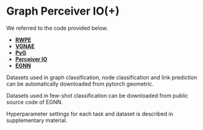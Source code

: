 # Graph Perceiver IO(+)

We referred to the code provided below.

* **[RWPE](https://github.com/vijaydwivedi75/gnn-lspe)**
* **[VGNAE](https://github.com/SeongJinAhn/VGNAE)**
* **[PyG](https://github.com/pyg-team/pytorch_geometric/tree/master/benchmark)**
* **[Perceiver IO](https://github.com/lucidrains/perceiver-pytorch)**
* **[EGNN](https://github.com/jmkim0309/fewshot-egnn)**

Datasets used in graph classification, node classification and link prediction can be automatically downloaded from pytorch geometric.

Datasets used in few-shot classification can be downloaded from public source code of EGNN.

Hyperparameter settings for each task and dataset is described in supplementary material.

